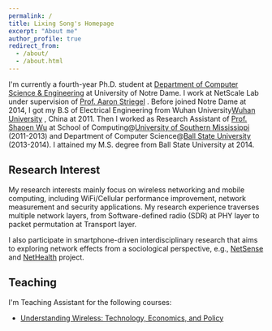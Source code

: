 ```yaml
---
permalink: /
title: Lixing Song's Homepage
excerpt: "About me"
author_profile: true
redirect_from: 
  - /about/
  - /about.html
---
```


I'm currently a fourth-year Ph.D. student at [Department of Computer Science & Engineering](http://cse.nd.edu/)  at University of Notre Dame. I work at NetScale Lab under supervision of [Prof. Aaron Striegel](http://sites.nd.edu/aaron-striegel/) . Before joined Notre Dame at 2014, I got my B.S of Electrical Engineering from Wuhan University[Wuhan University](http://en.whu.edu.cn/) , China at 2011. Then I worked as Research Assistant of [Prof. Shaoen Wu](http://www.cs.bsu.edu/homepages/swu/)  at School of Computing@[University of Southern Mississippi](http://www.usm.edu/)  (2011-2013) and Department of Computer Science@[Ball State University](http://cms.bsu.edu/)  (2013-2014). I attained my M.S. degree from Ball State University at 2014.


Research Interest
------
My research interests mainly focus on wireless networking and mobile computing, including WiFi/Cellular performance improvement, network measurement and security applications. My research experience traverses multiple network layers, from Software-defined radio (SDR) at PHY layer to packet permutation at Transport layer.

I also participate in smartphone-driven interdisciplinary research that aims to exploring network effects from a sociological perspective, e.g., [NetSense](http://netsense.nd.edu/about.html) and [NetHealth](http://http://nethealth.nd.edu/)  project. 

Teaching
-----------
I'm Teaching Assistant for the following courses:

* [Understanding Wireless: Technology, Economics, and Policy](https://www.edx.org/course/understanding-wireless-technology-notredamex-eg240x) 

